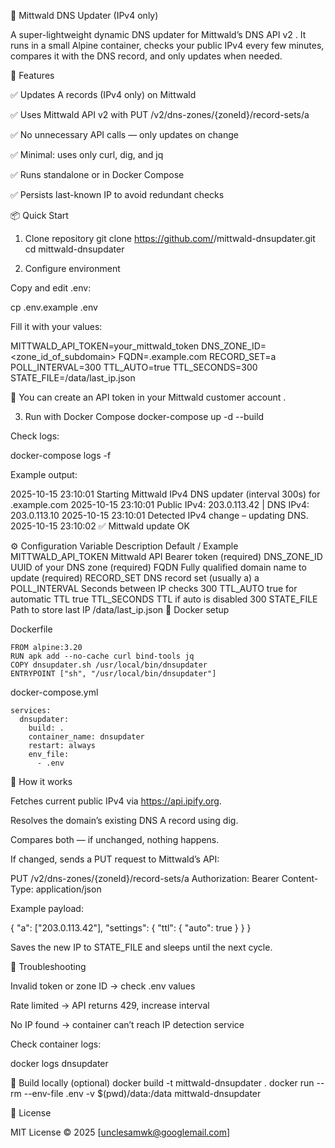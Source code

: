 
🧩 Mittwald DNS Updater (IPv4 only)

A super-lightweight dynamic DNS updater for Mittwald’s DNS API v2
.
It runs in a small Alpine container, checks your public IPv4 every few minutes, compares it with the DNS record, and only updates when needed.

🚀 Features

✅ Updates A records (IPv4 only) on Mittwald

✅ Uses Mittwald API v2 with PUT /v2/dns-zones/{zoneId}/record-sets/a

✅ No unnecessary API calls — only updates on change

✅ Minimal: uses only curl, dig, and jq

✅ Runs standalone or in Docker Compose

✅ Persists last-known IP to avoid redundant checks

📦 Quick Start
1. Clone repository
git clone https://github.com/<yourname>/mittwald-dnsupdater.git
cd mittwald-dnsupdater

2. Configure environment

Copy and edit .env:

cp .env.example .env


Fill it with your values:

MITTWALD_API_TOKEN=your_mittwald_token
DNS_ZONE_ID=<zone_id_of_subdomain>
FQDN=<your-subdomain>.example.com
RECORD_SET=a
POLL_INTERVAL=300
TTL_AUTO=true
TTL_SECONDS=300
STATE_FILE=/data/last_ip.json


🧠 You can create an API token in your Mittwald customer account
.

3. Run with Docker Compose
docker-compose up -d --build


Check logs:

docker-compose logs -f


Example output:

2025-10-15 23:10:01 Starting Mittwald IPv4 DNS updater (interval 300s) for <your-subdomain>.example.com
2025-10-15 23:10:01 Public IPv4: 203.0.113.42 | DNS IPv4: 203.0.113.10
2025-10-15 23:10:01 Detected IPv4 change – updating DNS.
2025-10-15 23:10:02 ✅ Mittwald update OK

⚙️ Configuration
Variable	Description	Default / Example
MITTWALD_API_TOKEN	Mittwald API Bearer token	(required)
DNS_ZONE_ID	UUID of your DNS zone	(required)
FQDN	Fully qualified domain name to update	(required)
RECORD_SET	DNS record set (usually a)	a
POLL_INTERVAL	Seconds between IP checks	300
TTL_AUTO	true for automatic TTL	true
TTL_SECONDS	TTL if auto is disabled	300
STATE_FILE	Path to store last IP	/data/last_ip.json
🐋 Docker setup

Dockerfile
```
FROM alpine:3.20
RUN apk add --no-cache curl bind-tools jq
COPY dnsupdater.sh /usr/local/bin/dnsupdater
ENTRYPOINT ["sh", "/usr/local/bin/dnsupdater"]
```

docker-compose.yml
```
services:
  dnsupdater:
    build: .
    container_name: dnsupdater
    restart: always
    env_file:
      - .env
```

🧠 How it works

Fetches current public IPv4 via https://api.ipify.org.

Resolves the domain’s existing DNS A record using dig.

Compares both — if unchanged, nothing happens.

If changed, sends a PUT request to Mittwald’s API:

PUT /v2/dns-zones/{zoneId}/record-sets/a
Authorization: Bearer <token>
Content-Type: application/json


Example payload:

{
  "a": ["203.0.113.42"],
  "settings": { "ttl": { "auto": true } }
}


Saves the new IP to STATE_FILE and sleeps until the next cycle.

🧰 Troubleshooting

Invalid token or zone ID → check .env values

Rate limited → API returns 429, increase interval

No IP found → container can’t reach IP detection service

Check container logs:

docker logs dnsupdater

🧱 Build locally (optional)
docker build -t mittwald-dnsupdater .
docker run --rm --env-file .env -v $(pwd)/data:/data mittwald-dnsupdater

📄 License

MIT License © 2025 [unclesamwk@googlemail.com]